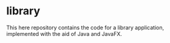 # library
This here repository contains the code for a library application, implemented with the aid of Java and JavaFX.
